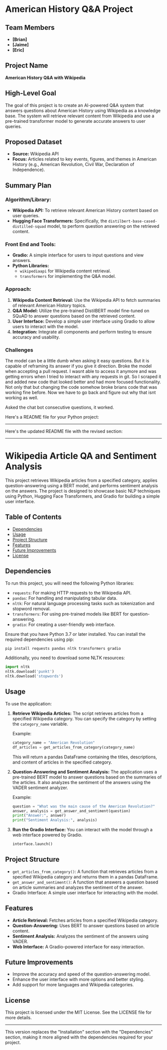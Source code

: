 # **American History Q&A Project**

## **Team Members**
- **[Brian]**
- **[Jaime]**
- **[Eric]**

## **Project Name**
**American History Q&A with Wikipedia**

## **High-Level Goal**
The goal of this project is to create an AI-powered Q&A system that answers questions about American History using Wikipedia as a knowledge base. The system will retrieve relevant content from Wikipedia and use a pre-trained transformer model to generate accurate answers to user queries.

## **Proposed Dataset**
- **Source:** Wikipedia API  
- **Focus:** Articles related to key events, figures, and themes in American History (e.g., American Revolution, Civil War, Declaration of Independence).

## **Summary Plan**

### **Algorithm/Library:**
- **Wikipedia API:** To retrieve relevant American History content based on user queries.
- **Hugging Face Transformers:** Specifically, the `distilbert-base-cased-distilled-squad` model, to perform question answering on the retrieved content.
  
### **Front End and Tools:**
- **Gradio:** A simple interface for users to input questions and view answers.
- **Python Libraries:** 
  - `wikipediaapi` for Wikipedia content retrieval.
  - `transformers` for implementing the Q&A model.
  
### **Approach:**
1. **Wikipedia Content Retrieval:** Use the Wikipedia API to fetch summaries of relevant American History topics.
2. **Q&A Model:** Utilize the pre-trained DistilBERT model fine-tuned on SQuAD to answer questions based on the retrieved content.
3. **User Interface:** Develop a simple user interface using Gradio to allow users to interact with the model.
4. **Integration:** Integrate all components and perform testing to ensure accuracy and usability.

### **Challenges** 
The model can be a little dumb when asking it easy questions. But it is capable of reframing its answer if you give it direction.
Broke the model when accepting a pull request. I wasnt able to access it anymore and was getting errors when I tried to interact with any requests in git. So I scraped it and added new code that looked better and had more focused functionality.
Not only that but changing the code somehow broke brians code that was working fine before. Now we have to go back and figure out why that isnt working as well.

Asked the chat bot consecutive questions, it worked.

Here's a README file for your Python project:

---

Here's the updated README file with the revised section:

---

# Wikipedia Article QA and Sentiment Analysis

This project retrieves Wikipedia articles from a specified category, applies question-answering using a BERT model, and performs sentiment analysis on the answers. The project is designed to showcase basic NLP techniques using Python, Hugging Face Transformers, and Gradio for building a simple user interface.

## Table of Contents

- [Dependencies](#dependencies)
- [Usage](#usage)
- [Project Structure](#project-structure)
- [Features](#features)
- [Future Improvements](#future-improvements)
- [License](#license)

## Dependencies

To run this project, you will need the following Python libraries:

- `requests`: For making HTTP requests to the Wikipedia API.
- `pandas`: For handling and manipulating tabular data.
- `nltk`: For natural language processing tasks such as tokenization and stopword removal.
- `transformers`: For using pre-trained models like BERT for question-answering.
- `gradio`: For creating a user-friendly web interface.

Ensure that you have Python 3.7 or later installed. You can install the required dependencies using pip:

```bash
pip install requests pandas nltk transformers gradio
```

Additionally, you need to download some NLTK resources:

```python
import nltk
nltk.download('punkt')
nltk.download('stopwords')
```

## Usage

To use the application:

1. **Retrieve Wikipedia Articles:**
   The script retrieves articles from a specified Wikipedia category. You can specify the category by setting the `category_name` variable.

   Example:
   ```python
   category_name = "American Revolution"
   df_articles = get_articles_from_category(category_name)
   ```

   This will return a pandas DataFrame containing the titles, descriptions, and content of articles in the specified category.

2. **Question-Answering and Sentiment Analysis:**
   The application uses a pre-trained BERT model to answer questions based on the summaries of the articles. It also analyzes the sentiment of the answers using the VADER sentiment analyzer.

   Example:
   ```python
   question = "What was the main cause of the American Revolution?"
   answer, analysis = get_answer_and_sentiment(question)
   print("Answer:", answer)
   print("Sentiment Analysis:", analysis)
   ```

3. **Run the Gradio Interface:**
   You can interact with the model through a web interface powered by Gradio.
   ```python
   interface.launch()
   ```

## Project Structure

- `get_articles_from_category()`: A function that retrieves articles from a specified Wikipedia category and returns them in a pandas DataFrame.
- `get_answer_and_sentiment()`: A function that answers a question based on article summaries and analyzes the sentiment of the answer.
- Gradio Interface: A simple user interface for interacting with the model.

## Features

- **Article Retrieval:** Fetches articles from a specified Wikipedia category.
- **Question-Answering:** Uses BERT to answer questions based on article content.
- **Sentiment Analysis:** Analyzes the sentiment of the answers using VADER.
- **Web Interface:** A Gradio-powered interface for easy interaction.

## Future Improvements

- Improve the accuracy and speed of the question-answering model.
- Enhance the user interface with more options and better styling.
- Add support for more languages and Wikipedia categories.

## License

This project is licensed under the MIT License. See the LICENSE file for more details.

---

This version replaces the "Installation" section with the "Dependencies" section, making it more aligned with the dependencies required for your project.